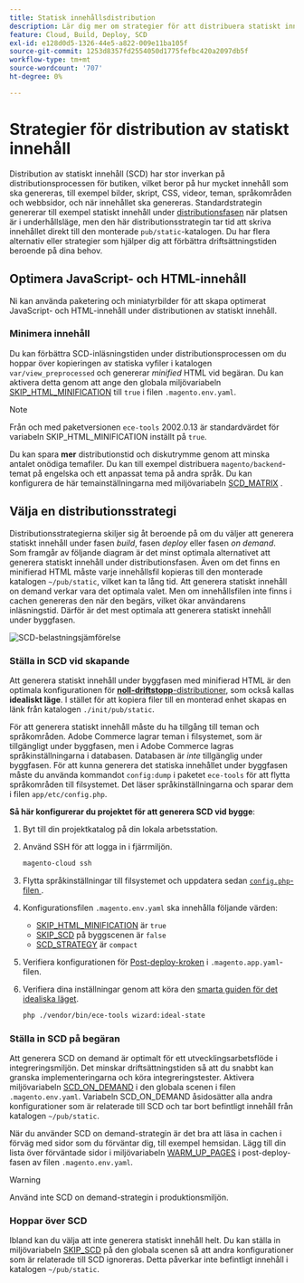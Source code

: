 ```yaml
---
title: Statisk innehållsdistribution
description: Lär dig mer om strategier för att distribuera statiskt innehåll, som bilder, skript och CSS, i Adobe Commerce i molninfrastrukturprojekt.
feature: Cloud, Build, Deploy, SCD
exl-id: e128d0d5-1326-44e5-a822-009e11ba105f
source-git-commit: 1253d8357fd2554050d1775fefbc420a2097db5f
workflow-type: tm+mt
source-wordcount: '707'
ht-degree: 0%

---
```


# Strategier för distribution av statiskt innehåll

Distribution av statiskt innehåll (SCD) har stor inverkan på distributionsprocessen för butiken, vilket beror på hur mycket innehåll som ska genereras, till exempel bilder, skript, CSS, videor, teman, språkområden och webbsidor, och när innehållet ska genereras. Standardstrategin genererar till exempel statiskt innehåll under [distributionsfasen](process.md#deploy-phase-deploy-phase) när platsen är i underhållsläge, men den här distributionsstrategin tar tid att skriva innehållet direkt till den monterade `pub/static`-katalogen. Du har flera alternativ eller strategier som hjälper dig att förbättra driftsättningstiden beroende på dina behov.

## Optimera JavaScript- och HTML-innehåll

Ni kan använda paketering och miniatyrbilder för att skapa optimerat JavaScript- och HTML-innehåll under distributionen av statiskt innehåll.

### Minimera innehåll

Du kan förbättra SCD-inläsningstiden under distributionsprocessen om du hoppar över kopieringen av statiska vyfiler i katalogen `var/view_preprocessed` och genererar _minified_ HTML vid begäran. Du kan aktivera detta genom att ange den globala miljövariabeln [SKIP_HTML_MINIFICATION](../environment/variables-global.md#skiphtmlminification) till `true` i filen `.magento.env.yaml`.

>[!NOTE]
>
>Från och med paketversionen `ece-tools` 2002.0.13 är standardvärdet för variabeln SKIP_HTML_MINIFICATION inställt på `true`.

Du kan spara **mer** distributionstid och diskutrymme genom att minska antalet onödiga temafiler. Du kan till exempel distribuera `magento/backend`-temat på engelska och ett anpassat tema på andra språk. Du kan konfigurera de här temainställningarna med miljövariabeln [SCD_MATRIX](../environment/variables-deploy.md#scdmatrix) .

## Välja en distributionsstrategi

Distributionsstrategierna skiljer sig åt beroende på om du väljer att generera statiskt innehåll under fasen _build_, fasen _deploy_ eller fasen _on demand_. Som framgår av följande diagram är det minst optimala alternativet att generera statiskt innehåll under distributionsfasen. Även om det finns en minifierad HTML måste varje innehållsfil kopieras till den monterade katalogen `~/pub/static`, vilket kan ta lång tid. Att generera statiskt innehåll on demand verkar vara det optimala valet. Men om innehållsfilen inte finns i cachen genereras den när den begärs, vilket ökar användarens inläsningstid. Därför är det mest optimala att generera statiskt innehåll under byggfasen.

![SCD-belastningsjämförelse](../../assets/scd-load-times.png)

### Ställa in SCD vid skapande

Att generera statiskt innehåll under byggfasen med minifierad HTML är den optimala konfigurationen för [**noll-driftstopp**-distributioner](reduce-downtime.md), som också kallas **idealiskt läge**. I stället för att kopiera filer till en monterad enhet skapas en länk från katalogen `./init/pub/static`.

För att generera statiskt innehåll måste du ha tillgång till teman och språkområden. Adobe Commerce lagrar teman i filsystemet, som är tillgängligt under byggfasen, men i Adobe Commerce lagras språkinställningarna i databasen. Databasen är _inte_ tillgänglig under byggfasen. För att kunna generera det statiska innehållet under byggfasen måste du använda kommandot `config:dump` i paketet `ece-tools` för att flytta språkområden till filsystemet. Det läser språkinställningarna och sparar dem i filen `app/etc/config.php`.

**Så här konfigurerar du projektet för att generera SCD vid bygge**:

1. Byt till din projektkatalog på din lokala arbetsstation.
1. Använd SSH för att logga in i fjärrmiljön.

   ```bash
   magento-cloud ssh
   ```

1. Flytta språkinställningar till filsystemet och uppdatera sedan [`config.php`-filen ](../development/commerce-version.md#create-a-configphp-file).

1. Konfigurationsfilen `.magento.env.yaml` ska innehålla följande värden:

   - [SKIP_HTML_MINIFICATION](../environment/variables-global.md#skip_html_minification) är `true`
   - [SKIP_SCD](../environment/variables-build.md#skip_scd) på byggscenen är `false`
   - [SCD_STRATEGY](../environment/variables-build.md#scd_strategy) är `compact`

1. Verifiera konfigurationen för [Post-deploy-kroken](../application/hooks-property.md) i `.magento.app.yaml`-filen.

1. Verifiera dina inställningar genom att köra den [smarta guiden för det idealiska läget](smart-wizards.md).

   ```bash
   php ./vendor/bin/ece-tools wizard:ideal-state
   ```

### Ställa in SCD på begäran

Att generera SCD on demand är optimalt för ett utvecklingsarbetsflöde i integreringsmiljön. Det minskar driftsättningstiden så att du snabbt kan granska implementeringarna och köra integreringstester. Aktivera miljövariabeln [SCD_ON_DEMAND](../environment/variables-global.md#scdondemand) i den globala scenen i filen `.magento.env.yaml`. Variabeln SCD_ON_DEMAND åsidosätter alla andra konfigurationer som är relaterade till SCD och tar bort befintligt innehåll från katalogen `~/pub/static`.

När du använder SCD on demand-strategin är det bra att läsa in cachen i förväg med sidor som du förväntar dig, till exempel hemsidan. Lägg till din lista över förväntade sidor i miljövariabeln [WARM_UP_PAGES](../environment/variables-post-deploy.md#warmuppages) i post-deploy-fasen av filen `.magento.env.yaml`.

>[!WARNING]
>
>Använd inte SCD on demand-strategin i produktionsmiljön.

### Hoppar över SCD

Ibland kan du välja att inte generera statiskt innehåll helt. Du kan ställa in miljövariabeln [SKIP_SCD](../environment/variables-build.md#skipscd) på den globala scenen så att andra konfigurationer som är relaterade till SCD ignoreras. Detta påverkar inte befintligt innehåll i katalogen `~/pub/static`.
